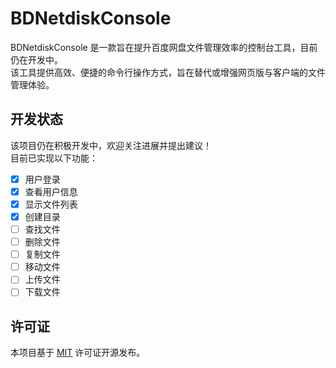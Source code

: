 # BDNetdiskConsole

BDNetdiskConsole 是一款旨在提升百度网盘文件管理效率的控制台工具，目前仍在开发中。  
该工具提供高效、便捷的命令行操作方式，旨在替代或增强网页版与客户端的文件管理体验。

## 开发状态
该项目仍在积极开发中，欢迎关注进展并提出建议！  
目前已实现以下功能：

- [x] 用户登录
- [x] 查看用户信息
- [x] 显示文件列表
- [x] 创建目录
- [ ] 查找文件
- [ ] 删除文件
- [ ] 复制文件
- [ ] 移动文件
- [ ] 上传文件
- [ ] 下载文件

## 许可证
本项目基于 [MIT](./LICENSE) 许可证开源发布。